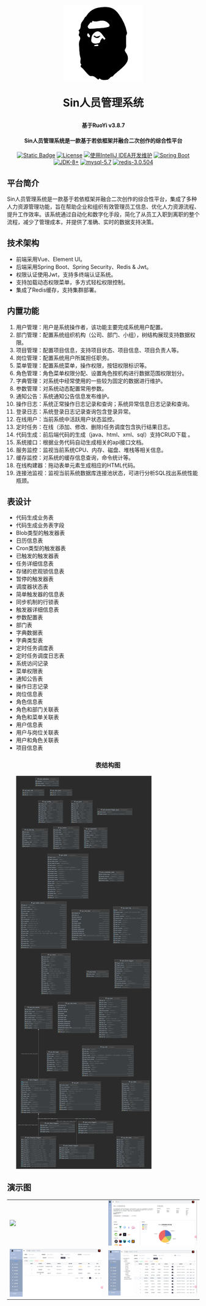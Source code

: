 <p align="center">
	<img alt="logo" src="/demoimages/logo.png">
</p>
<h1 align="center" style="margin: 30px 0 30px; font-weight: bold;">Sin人员管理系统</h1>
<h4 align="center">基于RuoYi v3.8.7</h4>
<h4 align="center">Sin人员管理系统是一款基于若依框架并融合二次创作的综合性平台</h4>

<div align="center">

[![Static Badge](https://img.shields.io/badge/Prod%20by%20uuo00n-8A2BE2?style=flat)](https://github.com/uuo00n)
[![License](https://img.shields.io/badge/License-MIT-blue.svg)](https://github.com/uuo00n/Enterprise-Personnel-Management-System/blob/master/LICENSE)
[![使用IntelliJ IDEA开发维护](https://img.shields.io/badge/IntelliJ%20IDEA-提供支持-blue.svg)](https://www.jetbrains.com)
[![Spring Boot](https://img.shields.io/badge/Spring%20Boot-2.7-blue.svg)]()
[![JDK-8+](https://img.shields.io/badge/JDK-8-green.svg)]()
[![mysql-5.7](https://img.shields.io/badge/MySql-5.7-green.svg)]()
[![redis-3.0.504](https://img.shields.io/badge/redis-3.0.504-green.svg)]()

</div>

## 平台简介

Sin人员管理系统是一款基于若依框架并融合二次创作的综合性平台，集成了多种人力资源管理功能，旨在帮助企业和组织有效管理员工信息、优化人力资源流程、提升工作效率。该系统通过自动化和数字化手段，简化了从员工入职到离职的整个流程，减少了管理成本，并提供了准确、实时的数据支持决策。

## 技术架构

* 前端采用Vue、Element UI。
* 后端采用Spring Boot、Spring Security、Redis & Jwt。
* 权限认证使用Jwt，支持多终端认证系统。
* 支持加载动态权限菜单，多方式轻松权限控制。
* 集成了Redis缓存，支持集群部署。

## 内置功能

1. 用户管理：用户是系统操作者，该功能主要完成系统用户配置。
2. 部门管理：配置系统组织机构（公司、部门、小组），树结构展现支持数据权限。
3. 项目管理：配置项目信息，支持项目状态、项目信息、项目负责人等。
4. 岗位管理：配置系统用户所属担任职务。
5. 菜单管理：配置系统菜单，操作权限，按钮权限标识等。
6. 角色管理：角色菜单权限分配、设置角色按机构进行数据范围权限划分。
7. 字典管理：对系统中经常使用的一些较为固定的数据进行维护。
8. 参数管理：对系统动态配置常用参数。
9. 通知公告：系统通知公告信息发布维护。
10. 操作日志：系统正常操作日志记录和查询；系统异常信息日志记录和查询。
11. 登录日志：系统登录日志记录查询包含登录异常。
12. 在线用户：当前系统中活跃用户状态监控。
13. 定时任务：在线（添加、修改、删除)任务调度包含执行结果日志。
14. 代码生成：前后端代码的生成（java、html、xml、sql）支持CRUD下载 。
15. 系统接口：根据业务代码自动生成相关的api接口文档。
16. 服务监控：监视当前系统CPU、内存、磁盘、堆栈等相关信息。
17. 缓存监控：对系统的缓存信息查询，命令统计等。
18. 在线构建器：拖动表单元素生成相应的HTML代码。
19. 连接池监视：监视当前系统数据库连接池状态，可进行分析SQL找出系统性能瓶颈。

## 表设计

* 代码生成业务表
* 代码生成业务表字段
* Blob类型的触发器表
* 日历信息表
* Cron类型的触发器表
* 已触发的触发器表
* 任务详细信息表
* 存储的悲观锁信息表
* 暂停的触发器表
* 调度器状态表
* 简单触发器的信息表
* 同步机制的行锁表
* 触发器详细信息表
* 参数配置表
* 部门表
* 字典数据表
* 字典类型表
* 定时任务调度表
* 定时任务调度日志表
* 系统访问记录
* 菜单权限表
* 通知公告表
* 操作日志记录
* 岗位信息表
* 角色信息表
* 角色和部门关联表
* 角色和菜单关联表
* 用户信息表
* 用户与岗位关联表
* 用户和角色关联表
* 项目信息表
  <h3 align="center">表结构图</h3>
  <img src="/demoimages/sin-sql.png">

## 演示图

<table>
  <tr>
    <td><img src="/demoimages/login.png"></td>
    <td><img src="/demoimages/index.png"></td>
  </tr>
  <tr>
    <td><img src="/demoimages/prj.png"></td>
    <td><img src="/demoimages/user.png"></td>
  </tr>
</table>